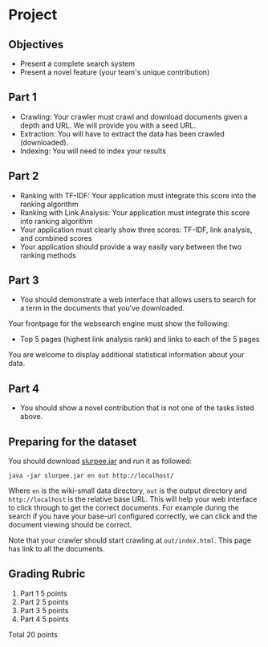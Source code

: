 # Project

## Objectives

* Present a complete search system
* Present a novel feature (your team's unique contribution)

## Part 1

* Crawling: Your crawler must crawl and download documents given a depth and URL.  We will provide you with a seed URL.
* Extraction: You will have to extract the data has been crawled (downloaded).
* Indexing: You will need to index your results

## Part 2

* Ranking with TF-IDF: Your application must integrate this score into the ranking algorithm
* Ranking with Link Analysis: Your application must integrate this score into ranking algorithm
* Your application must clearly show three scores: TF-IDF, link analysis, and combined scores
* Your application should provide a way easily vary  between the two ranking methods

## Part 3 

* You should demonstrate a web interface that allows users to search for a term in the documents that you've downloaded. 

Your frontpage for the websearch engine must show the following:

* Top 5 pages (highest link analysis rank) and links to each of the 5 pages

You are welcome to display additional statistical information about your data.

## Part 4

* You should show a novel contribution that is not one of the tasks listed above.


## Preparing for the dataset

You should download [slurpee.jar](slurpee.jar) and run it as followed:

```
java -jar slurpee.jar en out http://localhost/
```

Where `en` is the wiki-small data directory, `out` is the output directory and `http://localhost` is the relative base URL.  This will help your web interface to click through to get the correct documents.  For example during the search if you have your base-url configured correctly, we can click and the document viewing should be correct.

Note that your crawler should start crawling at `out/index.html`.  This page has link to all the documents.


## Grading Rubric

1. Part 1 5 points
2. Part 2 5 points
3. Part 3 5 points
4. Part 4 5 points

Total 20 points
